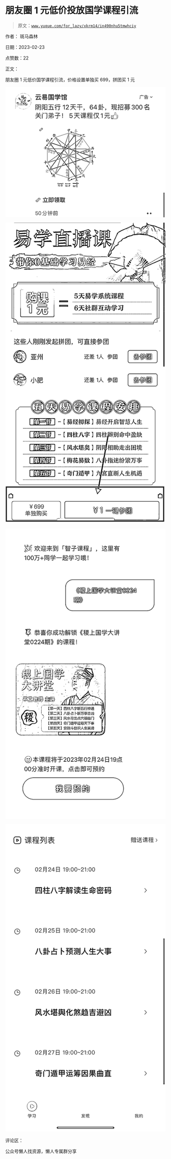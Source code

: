 # 朋友圈 1 元低价投放国学课程引流

> 原文：[`www.yuque.com/for_lazy/xkrm14/in490nhu5tmwhciy`](https://www.yuque.com/for_lazy/xkrm14/in490nhu5tmwhciy)

作者： 斑马森林

日期：2023-02-23

点赞数：22

正文：

朋友圈 1 元低价国学课程引流，价格设置单独买 699，拼团买 1 元

![](img/b99d1178201bc9606fd6d305073b08be.png)

![](img/e0b93a73ed3018d70b8ee3932ad9bb0d.png)

![](img/62862c9e41ade549fd3a65b04164d1d5.png)

![](img/bdff7f619bcecb851e3822d93e411dcf.png)

评论区：

公众号懒人找资源，懒人专属群分享

